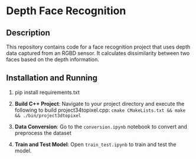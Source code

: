 # Depth Face Recognition

## Description

This repository contains code for a face recognition project that uses depth data captured from an RGBD sensor. It calculates dissimilarity between two faces based on the depth information.

## Installation and Running
1. pip install requirements.txt 

2. **Build C++ Project**: Navigate to your project directory and execute the following to build project34topixel.cpp:
    `cmake CMakeLists.txt && make && ./bin/project3dtopixel`

2. **Data Conversion**: Go to the `conversion.ipynb` notebook to convert and preprocess the dataset

3. **Train and Test Model**: Open `train_test.ipynb` to train and test the model.

